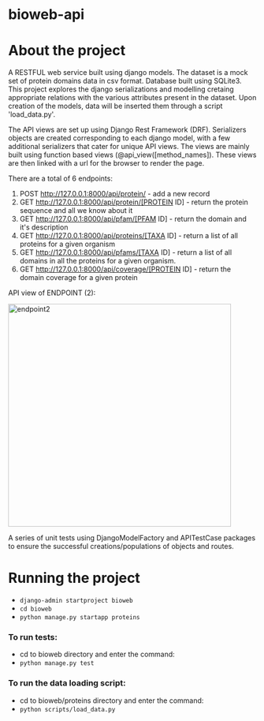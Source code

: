 # bioweb-api

# About the project
A RESTFUL web service built using django models. The dataset is a mock set of protein domains data in csv format. Database built using SQLite3. This project explores the django serializations and modelling cretaing appropriate relations with the various attributes present in the dataset. Upon creation of the models, data will be inserted them through a script 'load_data.py'. 

The API views are set up using Django Rest Framework (DRF). Serializers objects are created corresponding to each django model, with a few additional serializers that cater for unique API views. The views are mainly built using function based views (@api_view([method_names]). These views are then linked with a url for the browser to render the page.

There are a total of 6 endpoints:
1. POST http://127.0.0.1:8000/api/protein/ - add a new record
2. GET http://127.0.0.1:8000/api/protein/[PROTEIN ID] - return the protein sequence and all we know about it
3. GET http://127.0.0.1:8000/api/pfam/[PFAM ID] - return the domain and it's description
4. GET http://127.0.0.1:8000/api/proteins/[TAXA ID] - return a list of all proteins for a given organism
5. GET http://127.0.0.1:8000/api/pfams/[TAXA ID] - return a list of all domains in all the proteins for a given organism.
6. GET http://127.0.0.1:8000/api/coverage/[PROTEIN ID] - return the domain coverage for a given protein

API view of ENDPOINT (2):

<img width="452" alt="endpoint2" src="https://user-images.githubusercontent.com/58553029/197093496-4f4ddda7-e7ed-4efd-b0f4-91415a6e235c.png">

A series of unit tests using DjangoModelFactory and APITestCase packages to ensure the successful creations/populations of objects and routes.

# Running the project
* `django-admin startproject bioweb`
* `cd bioweb`
* `python manage.py startapp proteins`

### To run tests:
* cd to bioweb directory and enter the command: 
* `python manage.py test`

### To run the data loading script: 
* cd to bioweb/proteins directory and enter the command: 
* `python scripts/load_data.py`
